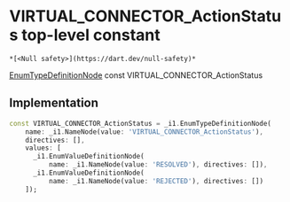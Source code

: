 


# VIRTUAL_CONNECTOR_ActionStatus top-level constant






    *[<Null safety>](https://dart.dev/null-safety)*


[EnumTypeDefinitionNode](https://pub.dev/documentation/gql/0.13.0/ast/EnumTypeDefinitionNode-class.html) const VIRTUAL_CONNECTOR_ActionStatus
  







## Implementation

```dart
const VIRTUAL_CONNECTOR_ActionStatus = _i1.EnumTypeDefinitionNode(
    name: _i1.NameNode(value: 'VIRTUAL_CONNECTOR_ActionStatus'),
    directives: [],
    values: [
      _i1.EnumValueDefinitionNode(
          name: _i1.NameNode(value: 'RESOLVED'), directives: []),
      _i1.EnumValueDefinitionNode(
          name: _i1.NameNode(value: 'REJECTED'), directives: [])
    ]);
```








